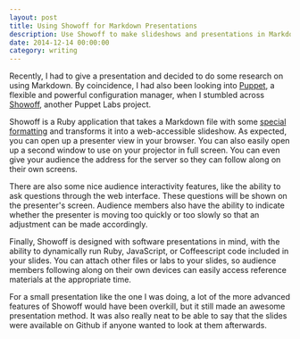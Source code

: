 ```yaml
---
layout: post
title: Using Showoff for Markdown Presentations
description: Use Showoff to make slideshows and presentations in Markdown with awesome audience interactivity.
date: 2014-12-14 00:00:00
category: writing
---
```


Recently, I had to give a presentation and decided to do some research on using Markdown. By coincidence, I had also been looking into [Puppet](https://puppetlabs.com), a flexible and powerful configuration manager, when I stumbled across [Showoff](https://github.com/puppetlabs/showoff), another Puppet Labs project.

Showoff is a Ruby application that takes a Markdown file with some [special formatting](https://github.com/puppetlabs/showoff/blob/master/documentation/AUTHORING.rdoc) and transforms it into a web-accessible slideshow. As expected, you can open up a presenter view in your browser. You can also easily open up a second window to use on your projector in full screen. You can even give your audience the address for the server so they can follow along on their own screens.

There are also some nice audience interactivity features, like the ability to ask questions through the web interface. These questions will be shown on the presenter's screen. Audience members also have the ability to indicate whether the presenter is moving too quickly or too slowly so that an adjustment can be made accordingly.

Finally, Showoff is designed with software presentations in mind, with the ability to dynamically run Ruby, JavaScript, or Coffeescript code included in your slides. You can attach other files or labs to your slides, so audience members following along on their own devices can easily access reference materials at the appropriate time.

For a small presentation like the one I was doing, a lot of the more advanced features of Showoff would have been overkill, but it still made an awesome presentation method. It was also really neat to be able to say that the slides were available on Github if anyone wanted to look at them afterwards.

